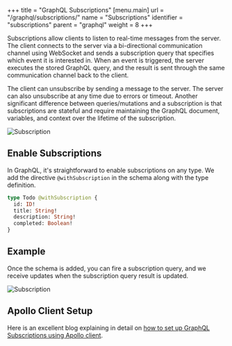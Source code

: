 +++
title = "GraphQL Subscriptions"
[menu.main]
  url = "/graphql/subscriptions/"
  name = "Subscriptions"
  identifier = "subscriptions"
  parent = "graphql"
  weight = 8
+++

Subscriptions allow clients to listen to real-time messages from the server. The client connects to the server via a bi-directional communication channel using WebSocket and sends a subscription query that specifies which event it is interested in. When an event is triggered, the server executes the stored GraphQL query, and the result is sent through the same communication channel back to the client.

The client can unsubscribe by sending a message to the server. The server can also unsubscribe at any time due to errors or timeout. Another significant difference between queries/mutations and a subscription is that subscriptions are stateful and require maintaining the GraphQL document, variables, and context over the lifetime of the subscription.

![Subscription](/images/graphql/subscription_flow.png "Subscription in GraphQL")

## Enable Subscriptions

In GraphQL, it's straightforward to enable subscriptions on any type. We add the directive `@withSubscription` in the schema along with the type definition.

```graphql
type Todo @withSubscription {
  id: ID!
  title: String!
  description: String!
  completed: Boolean!
}
```

## Example

Once the schema is added, you can fire a subscription query, and we receive updates when the subscription query result is updated.

![Subscription](/images/graphql/subscription_example.gif "Subscription Example")

## Apollo Client Setup

Here is an excellent blog explaining in detail on [how to set up GraphQL Subscriptions using Apollo client](https://dgraph.io/blog/post/how-does-graphql-subscription/).
